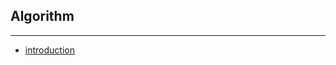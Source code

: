 ## Algorithm
---
* [introduction](https://github.com/JongsooPark1/Algorithm/tree/master/introduction)
